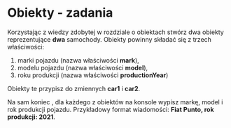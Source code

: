 # Obiekty - zadania

Korzystając z wiedzy zdobytej w rozdziale o obiektach stwórz dwa obiekty reprezentujące **dwa** samochody.
Obiekty powinny składać się z trzech właściwości:

 1. marki pojazdu (nazwa właściwości **mark**),
 2. modelu pojazdu (nazwa właściwości **model**),
 3. roku produkcji (nazwa właściwości **productionYear**)

Obiekty te przypisz do zmiennych **car1** i **car2**. 

Na sam koniec , dla każdego z obiektów na konsole wypisz markę, model i rok produkcji pojazdu. Przykładowy format wiadomości: **Fiat Punto, rok produkcji: 2021**.

